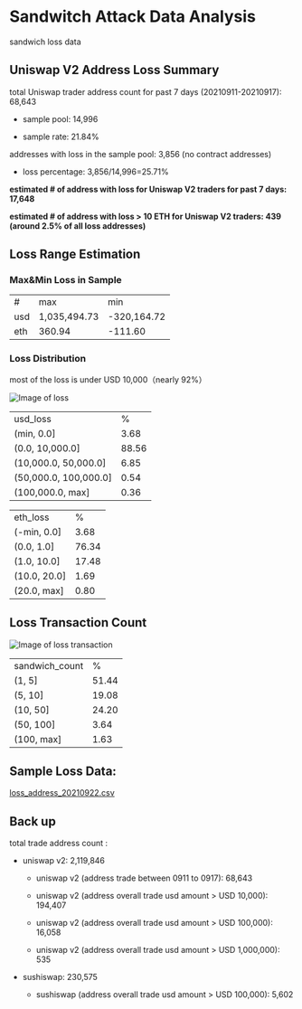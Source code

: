 # Sandwitch Attack Data Analysis
sandwich loss data


## Uniswap V2 Address Loss Summary

total Uniswap trader address count for past 7 days (20210911-20210917): 68,643

* sample pool: 14,996

* sample rate: 21.84%

addresses with loss in the sample pool: 3,856 (no contract addresses)

* loss percentage: 3,856/14,996=25.71%


**estimated # of address with loss for Uniswap V2 traders for past 7 days: 17,648** 

**estimated # of address with loss > 10 ETH for Uniswap V2 traders: 439 (around 2.5% of all loss addresses)**

## Loss Range Estimation

### Max&Min Loss in Sample
|     |              |             | 
|-----|--------------|-------------| 
| #   | max          | min         | 
| usd | 1,035,494.73 | -320,164.72 | 
| eth | 360.94       | -111.60     | 



### Loss Distribution

most of the loss is under USD 10,000（nearly 92%）

![Image of loss](https://github.com/NFTGalaxy/sandwitch-attack-data-analysis/blob/main/data/uniswap/uniswap_loss_usd.jpg)



|                     |       | 
|---------------------|-------| 
| usd_loss            | %     | 
| (min, 0.0]          | 3.68  | 
| (0.0, 10,000.0]      | 88.56 | 
| (10,000.0, 50,000.0]  | 6.85  | 
| (50,000.0, 100,000.0] | 0.54  | 
| (100,000.0, max]     | 0.36  | 


|              |       | 
|--------------|-------| 
| eth_loss     | %     | 
| (-min, 0.0]  | 3.68  | 
| (0.0, 1.0]   | 76.34 | 
| (1.0, 10.0]  | 17.48 | 
| (10.0, 20.0] | 1.69  | 
| (20.0, max]  | 0.80  | 


## Loss Transaction Count

![Image of loss transaction](https://github.com/NFTGalaxy/sandwitch-attack-data-analysis/blob/main/data/uniswap/uniswap_loss_transaction.jpg)


|                |       | 
|----------------|-------| 
| sandwich_count | %     | 
| (1, 5]         | 51.44 | 
| (5, 10]        | 19.08 | 
| (10, 50]       | 24.20 | 
| (50, 100]      | 3.64  | 
| (100, max]     | 1.63  | 


## Sample Loss Data:

[loss_address_20210922.csv](https://github.com/NFTGalaxy/sandwitch-attack-data-analysis/blob/main/data/uniswap/loss_address_20210922.csv)

## Back up

total trade address count : 

* uniswap v2:  2,119,846 

  * uniswap v2 (address trade between 0911 to 0917):  68,643

  * uniswap v2 (address overall trade usd amount > USD 10,000):  194,407

  * uniswap v2 (address overall trade usd amount > USD 100,000):  16,058

  * uniswap v2 (address overall trade usd amount > USD 1,000,000):  535

* sushiswap:  230,575

  * sushiswap (address overall trade usd amount > USD 100,000):  5,602
